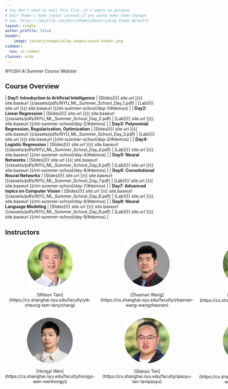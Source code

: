 ```yaml
---
# You don't need to edit this file, it's empty on purpose.
# Edit theme's home layout instead if you wanna make some changes
# See: https://jekyllrb.com/docs/themes/#overriding-theme-defaults
layout: single
author_profile: false
header:
    image: /assets/images/blog-images/nyush-header.png
sidebar:
  nav: ai-summer
classes: wide
---
```


*NYUSH AI Summer Course Webiste*

## Course Overview

| **Day1: Introduction to Artificial Intelligence** | [Slides]({{ site.url }}{{ site.baseurl }}/assets/pdfs/NYU_ML_Summer_School_Day_1.pdf) | [Lab]({{ site.url }}{{ site.baseurl }}/ml-summer-school/day-1/#demos) |
| **Day2: Linear Regression** | [Slides]({{ site.url }}{{ site.baseurl }}/assets/pdfs/NYU_ML_Summer_School_Day_2.pdf) | [Lab]({{ site.url }}{{ site.baseurl }}/ml-summer-school/day-2/#demos) |
| **Day3: Polynomial Regression, Regularization, Optimization** | [Slides]({{ site.url }}{{ site.baseurl }}/assets/pdfs/NYU_ML_Summer_School_Day_3.pdf) | [Lab]({{ site.url }}{{ site.baseurl }}/ml-summer-school/day-3/#demos) |
| **Day4: Logistic Regression** | [Slides]({{ site.url }}{{ site.baseurl }}/assets/pdfs/NYU_ML_Summer_School_Day_4.pdf) | [Lab]({{ site.url }}{{ site.baseurl }}/ml-summer-school/day-4/#demos) |
| **Day5: Neural Networks** | [Slides]({{ site.url }}{{ site.baseurl }}/assets/pdfs/NYU_ML_Summer_School_Day_6.pdf) | [Lab]({{ site.url }}{{ site.baseurl }}/ml-summer-school/day-6/#demos) |
| **Day6: Convolutional Neural Networks** | [Slides]({{ site.url }}{{ site.baseurl }}/assets/pdfs/NYU_ML_Summer_School_Day_7.pdf) | [Lab]({{ site.url }}{{ site.baseurl }}/ml-summer-school/day-7/#demos) |
| **Day7: Advanced topics on Computer Vision** | [Slides]({{ site.url }}{{ site.baseurl }}/assets/pdfs/NYU_ML_Summer_School_Day_8.pdf) | [Lab]({{ site.url }}{{ site.baseurl }}/ml-summer-school/day-8/#demos) |
| **Day8: Neural Language Modeling** | [Slides]({{ site.url }}{{ site.baseurl }}/assets/pdfs/NYU_ML_Summer_School_Day_9.pdf) | [Lab]({{ site.url }}{{ site.baseurl }}/ml-summer-school/day-9/#demos) |

## Instructors

<div style="display: grid; grid-template-columns: repeat(4, 1fr); gap: 18px; text-align: center;">

  <div>
    <img src="/assets/images/people/wilson.jpg" alt="Photo 1" style="width: 150px; border-radius: 8px;" />
    <p>[Wilson Tam](https://cs.shanghai.nyu.edu/faculty/yik-cheung-tam-tanyizhang)</p>
  </div>

  <div>
    <img src="/assets/images/people/zhaonan.jpg" alt="Photo 2" style="width: 150px; border-radius: 8px;" />
    <p>[Zhaonan Wang](https://cs.shanghai.nyu.edu/faculty/zhaonan-wang-wangzhaonan)</p>
  </div>

  <div>
    <img src="/assets/images/people/mathieu.jpg" alt="Photo 3" style="width: 150px; border-radius: 8px;" />
    <p>[Mathieu Laurière](https://cs.shanghai.nyu.edu/faculty/mathieu-lauriere)</p>
  </div>

  <div>
    <img src="/assets/images/people/li.png" alt="Photo 4" style="width: 150px; border-radius: 8px;" />
    <p>[Li Guo](https://cs.shanghai.nyu.edu/faculty/li-guo-guoli)</p>
  </div>

  <div>
    <img src="/assets/images/people/hongyi2.jpg" alt="Photo 5" style="width: 150px; border-radius: 8px;" />
    <p>[Hongyi Wen](https://cs.shanghai.nyu.edu/faculty/hongyi-wen-wenhongyi)</p>
  </div>

  <div>
    <img src="/assets/images/people/qiaoyu.jpg" alt="Photo 6" style="width: 150px; border-radius: 8px;" />
    <p>[Qiaoyu Tan](https://cs.shanghai.nyu.edu/faculty/qiaoyu-tan-tanqiaoyu)</p>
  </div>

  <div>
    <img src="/assets/images/people/shengjie.jpg" alt="Photo 7" style="width: 150px; border-radius: 8px;" />
    <p>[Shengjie Wang](https://cs.shanghai.nyu.edu/faculty/shengjie-wang-wangshengjie)</p>
  </div>

  <div>
    <img src="/assets/images/people/chen.jpg" alt="Photo 8" style="width: 150px; border-radius: 8px;" />
    <p>[Chen Zhao](https://cs.shanghai.nyu.edu/faculty/chen-zhao-zhaochen)</p>
  </div>

</div>

